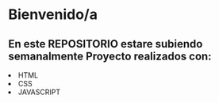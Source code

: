 <h1>Bienvenido/a</h1>

<h2>En este REPOSITORIO estare subiendo semanalmente Proyecto realizados con:</h2>

<li>HTML</li>
<li>CSS</li>
<li>JAVASCRIPT</li>